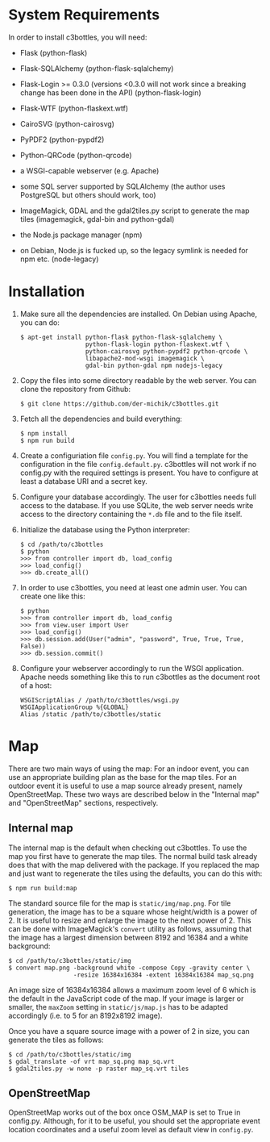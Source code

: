 # System Requirements

In order to install c3bottles, you will need:

*   Flask (python-flask)

*   Flask-SQLAlchemy (python-flask-sqlalchemy)

*   Flask-Login >= 0.3.0 (versions <0.3.0 will not work since a breaking
    change has been done in the API) (python-flask-login)

*   Flask-WTF (python-flaskext.wtf)

*   CairoSVG (python-cairosvg)

*   PyPDF2 (python-pypdf2)

*   Python-QRCode (python-qrcode)

*   a WSGI-capable webserver (e.g. Apache)

*   some SQL server supported by SQLAlchemy
    (the author uses PostgreSQL but others should work, too)

*   ImageMagick, GDAL and the gdal2tiles.py script to generate the map tiles
    (imagemagick, gdal-bin and python-gdal)

*   the Node.js package manager (npm)

*   on Debian, Node.js is fucked up, so the legacy symlink is needed for npm
    etc. (node-legacy)

# Installation

1.  Make sure all the dependencies are installed.
    On Debian using Apache, you can do:

        $ apt-get install python-flask python-flask-sqlalchemy \
                          python-flask-login python-flaskext.wtf \
                          python-cairosvg python-pypdf2 python-qrcode \
                          libapache2-mod-wsgi imagemagick \
                          gdal-bin python-gdal npm nodejs-legacy

2.  Copy the files into some directory readable by the web server.
    You can clone the repository from Github:

        $ git clone https://github.com/der-michik/c3bottles.git

3.  Fetch all the dependencies and build everything:

        $ npm install
        $ npm run build

4.  Create a configuriation file `config.py`. You will find a template for
    the configuration in the file `config.default.py`. c3bottles will not
    work if no config.py with the required settings is present. You have to
    configure at least a database URI and a secret key.

5.  Configure your database accordingly. The user for c3bottles needs full
    access to the database. If you use SQLite, the web server needs write
    access to the directory containing the `*.db` file and to the file itself.

6.  Initialize the database using the Python interpreter:

        $ cd /path/to/c3bottles
        $ python
        >>> from controller import db, load_config
        >>> load_config()
        >>> db.create_all()

7.  In order to use c3bottles, you need at least one admin user. You can
    create one like this:

        $ python
        >>> from controller import db, load_config
        >>> from view.user import User
        >>> load_config()
        >>> db.session.add(User("admin", "password", True, True, True, False))
        >>> db.session.commit()

8.  Configure your webserver accordingly to run the WSGI application. Apache
    needs something like this to run c3bottles as the document root of a host:

        WSGIScriptAlias / /path/to/c3bottles/wsgi.py
        WSGIApplicationGroup %{GLOBAL}
        Alias /static /path/to/c3bottles/static

# Map

There are two main ways of using the map: For an indoor event, you can use an
appropriate building plan as the base for the map tiles. For an outdoor event
it is useful to use a map source already present, namely OpenStreetMap. These
two ways are described below in the "Internal map" and "OpenStreetMap" sections,
respectively.

## Internal map

The internal map is the default when checking out c3bottles. To use the map you
first have to generate the map tiles. The normal build task already does that
with the map delivered with the package. If you replaced the map and just want
to regenerate the tiles using the defaults, you can do this with:

    $ npm run build:map

The standard source file for the map is `static/img/map.png`. For
tile generation, the image has to be a square whose height/width is a
power of 2. It is useful to resize and enlarge the image to the next power
of 2. This can be done with ImageMagick's `convert` utility as follows,
assuming that the image has a largest dimension between 8192 and 16384 and
a white background:

    $ cd /path/to/c3bottles/static/img
    $ convert map.png -background white -compose Copy -gravity center \
                      -resize 16384x16384 -extent 16384x16384 map_sq.png

An image size of 16384x16384 allows a maximum zoom level of 6 which is the
default in the JavaScript code of the map. If your image is larger or
smaller, the `maxZoom` setting in `static/js/map.js` has to be adapted
accordingly (i.e. to 5 for an 8192x8192 image).

Once you have a square source image with a power of 2 in size, you can
generate the tiles as follows:

    $ cd /path/to/c3bottles/static/img
    $ gdal_translate -of vrt map_sq.png map_sq.vrt
    $ gdal2tiles.py -w none -p raster map_sq.vrt tiles

## OpenStreetMap

OpenStreetMap works out of the box once OSM\_MAP is set to True in config.py.
Although, for it to be useful, you should set the appropriate event location
coordinates and a useful zoom level as default view in `config.py`.
